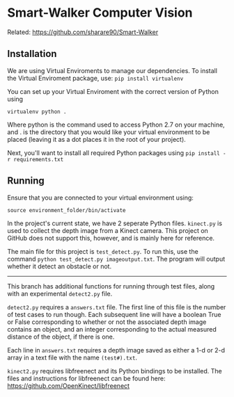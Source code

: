 # Smart-Walker Computer Vision
Related: <https://github.com/sharare90/Smart-Walker>

## Installation
We are using Virtual Enviroments to manage our dependencies.
To install the Virtual Enviroment package, use:
`pip install virtualenv`

You can set up your Virtual Enviroment with the correct version of Python using

`virtualenv python .`

Where python is the command used to access Python 2.7 on your machine, and . is the directory that you would like your virtual environment to be placed (leaving it as a dot places it in the root of your project).

Next, you'll want to install all required Python packages using
`pip install -r requirements.txt`

## Running
Ensure that you are connected to your virtual environment using:

`source environment_folder/bin/activate`

In the project's current state, we have 2 seperate Python files. `kinect.py` is used to collect the depth image from a Kinect camera. This project on GitHub does not support this, however, and is mainly here for reference.

The main file for this project is `test_detect.py`. To run this, use the command `python test_detect.py imageoutput.txt`. The program will output whether it detect an obstacle or not.

--------------------------------------

This branch has additional functions for running through test files, along with an experimental `detect2.py` file.

`detect2.py` requires a `answers.txt` file. The first line of this file is the number of test cases to run though. Each subsequent line will have a boolean True or False corresponding to whether or not the associated depth image contains an object, and an integer corresponding to the actual measured distance of the object, if there is one.

Each line in `answers.txt` requires a depth image saved as either a 1-d or 2-d array in a text file with the name `(test#).txt`.

`kinect2.py` requires libfreenect and its Python bindings to be installed. The files and instructions for libfreenect can be found here: https://github.com/OpenKinect/libfreenect

